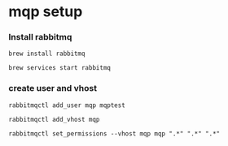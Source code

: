 # mqp setup

### Install rabbitmq

    brew install rabbitmq

    brew services start rabbitmq

### create user and vhost

    rabbitmqctl add_user mqp mqptest

    rabbitmqctl add_vhost mqp

    rabbitmqctl set_permissions --vhost mqp mqp ".*" ".*" ".*"
